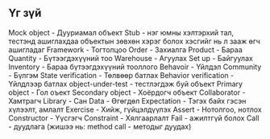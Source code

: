 ## Үг зүй

Mock object - Дууриамал объект
Stub - нэг юмны хэлтэрхий тал, тестэнд ашиглахдаа объектын зөвхөн хэрэг болох хэсгийг нь л зааж өгч ашигладаг
Framework - Тогтолцоо
Order - Захиалга
Product - Бараа
Quantity - Бүтээгдэхүүний тоо
Warehouse - Агуулах
Set up - Байгуулах
Inventory - Бараа бүтээгдэхүүний тооллого
Behavoir - Үйлдэл
Community - Бүлгэм
State verification - Төлвөөр батлах
Behavior verification - Үйлдлээр батлах
object-under-test  - тестлэгдэж буй объект
Primary object - Гол оъект
Secondary object - Хоёрдогч объект
Collaborator - Хамтрагч
Library - Сан
Data - Өгөгдөл
Expectation - Тэгэх байх гэсэн хүлээлт, амлалт
Exercise - Хийж, гүйцэлдүүлэх
Assert - Нотолгоо, нотлох
Constructor - Үүсгэгч
Constraint - Хялгаарлалт
Fail - ажилтгүй болох
Call - дуудлага (жишээ нь: method call - методыг дуудах)